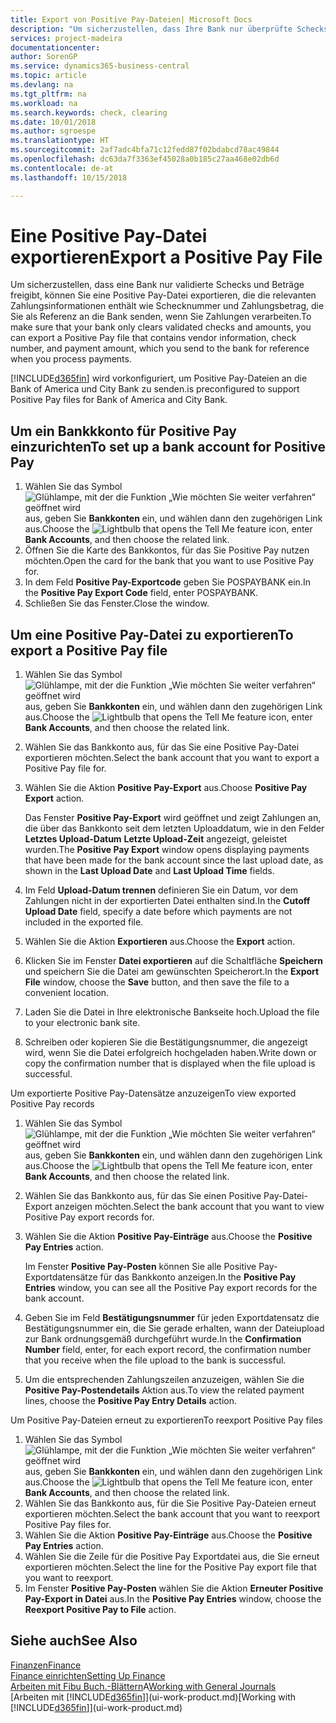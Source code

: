 ```yaml
---
title: Export von Positive Pay-Dateien| Microsoft Docs
description: "Um sicherzustellen, dass Ihre Bank nur überprüfte Schecks und Beträge freigibt, können Sie ihr eine Positive Pay Datei senden, die die Daten für Kreditoren, Schecks und Zahlungsinformationen enthält."
services: project-madeira
documentationcenter: 
author: SorenGP
ms.service: dynamics365-business-central
ms.topic: article
ms.devlang: na
ms.tgt_pltfrm: na
ms.workload: na
ms.search.keywords: check, clearing
ms.date: 10/01/2018
ms.author: sgroespe
ms.translationtype: HT
ms.sourcegitcommit: 2af7adc4bfa71c12fedd87f02bdabcd78ac49844
ms.openlocfilehash: dc63da7f3363ef45028a0b185c27aa468e02db6d
ms.contentlocale: de-at
ms.lasthandoff: 10/15/2018

---
```

# <a name="export-a-positive-pay-file"></a><span data-ttu-id="3e227-103">Eine Positive Pay-Datei exportieren</span><span class="sxs-lookup"><span data-stu-id="3e227-103">Export a Positive Pay File</span></span>
<span data-ttu-id="3e227-104">Um sicherzustellen, dass eine Bank nur validierte Schecks und Beträge freigibt, können Sie eine Positive Pay-Datei exportieren, die die relevanten Zahlungsinformationen enthält wie Schecknummer und Zahlungsbetrag, die Sie als Referenz an die Bank senden, wenn Sie Zahlungen verarbeiten.</span><span class="sxs-lookup"><span data-stu-id="3e227-104">To make sure that your bank only clears validated checks and amounts, you can export a Positive Pay file that contains vendor information, check number, and payment amount, which you send to the bank for reference when you process payments.</span></span>

[!INCLUDE[d365fin](includes/d365fin_md.md)] <span data-ttu-id="3e227-105">wird vorkonfiguriert, um Positive Pay-Dateien an die Bank of America und City Bank zu senden.</span><span class="sxs-lookup"><span data-stu-id="3e227-105">is preconfigured to support Positive Pay files for Bank of America and City Bank.</span></span>

## <a name="to-set-up-a-bank-account-for-positive-pay"></a><span data-ttu-id="3e227-106">Um ein Bankkkonto für Positive Pay einzurichten</span><span class="sxs-lookup"><span data-stu-id="3e227-106">To set up a bank account for Positive Pay</span></span>
1. <span data-ttu-id="3e227-107">Wählen Sie das Symbol ![Glühlampe, mit der die Funktion „Wie möchten Sie weiter verfahren“ geöffnet wird](media/ui-search/search_small.png "Wie möchten Sie weiter verfahren?") aus, geben Sie **Bankkonten** ein, und wählen dann den zugehörigen Link aus.</span><span class="sxs-lookup"><span data-stu-id="3e227-107">Choose the ![Lightbulb that opens the Tell Me feature](media/ui-search/search_small.png "Tell me what you want to do") icon, enter **Bank Accounts**, and then choose the related link.</span></span>
2. <span data-ttu-id="3e227-108">Öffnen Sie die Karte des Bankkontos, für das Sie Positive Pay nutzen möchten.</span><span class="sxs-lookup"><span data-stu-id="3e227-108">Open the card for the bank that you want to use Positive Pay for.</span></span>
3. <span data-ttu-id="3e227-109">In dem Feld **Positive Pay-Exportcode** geben Sie POSPAYBANK ein.</span><span class="sxs-lookup"><span data-stu-id="3e227-109">In the **Positive Pay Export Code** field, enter POSPAYBANK.</span></span>
4. <span data-ttu-id="3e227-110">Schließen Sie das Fenster.</span><span class="sxs-lookup"><span data-stu-id="3e227-110">Close the window.</span></span>

## <a name="to-export-a-positive-pay-file"></a><span data-ttu-id="3e227-111">Um eine Positive Pay-Datei zu exportieren</span><span class="sxs-lookup"><span data-stu-id="3e227-111">To export a Positive Pay file</span></span>
1. <span data-ttu-id="3e227-112">Wählen Sie das Symbol ![Glühlampe, mit der die Funktion „Wie möchten Sie weiter verfahren“ geöffnet wird](media/ui-search/search_small.png "Wie möchten Sie weiter verfahren?") aus, geben Sie **Bankkonten** ein, und wählen dann den zugehörigen Link aus.</span><span class="sxs-lookup"><span data-stu-id="3e227-112">Choose the ![Lightbulb that opens the Tell Me feature](media/ui-search/search_small.png "Tell me what you want to do") icon, enter **Bank Accounts**, and then choose the related link.</span></span>
2. <span data-ttu-id="3e227-113">Wählen Sie das Bankkonto aus, für das Sie eine Positive Pay-Datei exportieren möchten.</span><span class="sxs-lookup"><span data-stu-id="3e227-113">Select the bank account that you want to export a Positive Pay file for.</span></span>
3. <span data-ttu-id="3e227-114">Wählen Sie die Aktion **Positive Pay-Export** aus.</span><span class="sxs-lookup"><span data-stu-id="3e227-114">Choose **Positive Pay Export** action.</span></span>

    <span data-ttu-id="3e227-115">Das Fenster **Positive Pay-Export** wird geöffnet und zeigt Zahlungen an, die über das Bankkonto seit dem letzten Uploaddatum, wie in den Felder **Letztes Upload-Datum** **Letzte Upload-Zeit** angezeigt, geleistet wurden.</span><span class="sxs-lookup"><span data-stu-id="3e227-115">The **Positive Pay Export** window opens displaying payments that have been made for the bank account since the last upload date, as shown in the **Last Upload Date** and **Last Upload Time** fields.</span></span>
4. <span data-ttu-id="3e227-116">Im Feld **Upload-Datum trennen** definieren Sie ein Datum, vor dem Zahlungen nicht in der exportierten Datei enthalten sind.</span><span class="sxs-lookup"><span data-stu-id="3e227-116">In the **Cutoff Upload Date** field, specify a date before which payments are not included in the exported file.</span></span>
5. <span data-ttu-id="3e227-117">Wählen Sie die Aktion **Exportieren** aus.</span><span class="sxs-lookup"><span data-stu-id="3e227-117">Choose the **Export** action.</span></span>
6. <span data-ttu-id="3e227-118">Klicken Sie im Fenster **Datei exportieren** auf die Schaltfläche **Speichern** und speichern Sie die Datei am gewünschten Speicherort.</span><span class="sxs-lookup"><span data-stu-id="3e227-118">In the **Export File** window, choose the **Save** button, and then save the file to a convenient location.</span></span>
7. <span data-ttu-id="3e227-119">Laden Sie die Datei in Ihre elektronische Bankseite hoch.</span><span class="sxs-lookup"><span data-stu-id="3e227-119">Upload the file to your electronic bank site.</span></span>
8. <span data-ttu-id="3e227-120">Schreiben oder kopieren Sie die Bestätigungsnummer, die angezeigt wird, wenn Sie die Datei erfolgreich hochgeladen haben.</span><span class="sxs-lookup"><span data-stu-id="3e227-120">Write down or copy the confirmation number that is displayed when the file upload is successful.</span></span>

<span data-ttu-id="3e227-121">Um exportierte Positive Pay-Datensätze anzuzeigen</span><span class="sxs-lookup"><span data-stu-id="3e227-121">To view exported Positive Pay records</span></span>

1. <span data-ttu-id="3e227-122">Wählen Sie das Symbol ![Glühlampe, mit der die Funktion „Wie möchten Sie weiter verfahren“ geöffnet wird](media/ui-search/search_small.png "Wie möchten Sie weiter verfahren?") aus, geben Sie **Bankkonten** ein, und wählen dann den zugehörigen Link aus.</span><span class="sxs-lookup"><span data-stu-id="3e227-122">Choose the ![Lightbulb that opens the Tell Me feature](media/ui-search/search_small.png "Tell me what you want to do") icon, enter **Bank Accounts**, and then choose the related link.</span></span>
2. <span data-ttu-id="3e227-123">Wählen Sie das Bankkonto aus, für das Sie einen Positive Pay-Datei-Export anzeigen möchten.</span><span class="sxs-lookup"><span data-stu-id="3e227-123">Select the bank account that you want to view Positive Pay export records for.</span></span>
3. <span data-ttu-id="3e227-124">Wählen Sie die Aktion **Positive Pay-Einträge** aus.</span><span class="sxs-lookup"><span data-stu-id="3e227-124">Choose the **Positive Pay Entries** action.</span></span>

    <span data-ttu-id="3e227-125">Im Fenster **Positive Pay-Posten** können Sie alle Positive Pay-Exportdatensätze für das Bankkonto anzeigen.</span><span class="sxs-lookup"><span data-stu-id="3e227-125">In the **Positive Pay Entries** window, you can see all the Positive Pay export records for the bank account.</span></span>
4. <span data-ttu-id="3e227-126">Geben Sie im Feld **Bestätigungsnummer** für jeden Exportdatensatz die Bestätigungsnummer ein, die Sie gerade erhalten, wann der Dateiupload zur Bank ordnungsgemäß durchgeführt wurde.</span><span class="sxs-lookup"><span data-stu-id="3e227-126">In the **Confirmation Number** field, enter, for each export record, the confirmation number that you receive when the file upload to the bank is successful.</span></span>
5. <span data-ttu-id="3e227-127">Um die entsprechenden Zahlungszeilen anzuzeigen, wählen Sie die **Positive Pay-Postendetails** Aktion aus.</span><span class="sxs-lookup"><span data-stu-id="3e227-127">To view the related payment lines, choose the **Positive Pay Entry Details** action.</span></span>

<span data-ttu-id="3e227-128">Um Positive Pay-Dateien erneut zu exportieren</span><span class="sxs-lookup"><span data-stu-id="3e227-128">To reexport Positive Pay files</span></span>

1. <span data-ttu-id="3e227-129">Wählen Sie das Symbol ![Glühlampe, mit der die Funktion „Wie möchten Sie weiter verfahren“ geöffnet wird](media/ui-search/search_small.png "Wie möchten Sie weiter verfahren?") aus, geben Sie **Bankkonten** ein, und wählen dann den zugehörigen Link aus.</span><span class="sxs-lookup"><span data-stu-id="3e227-129">Choose the ![Lightbulb that opens the Tell Me feature](media/ui-search/search_small.png "Tell me what you want to do") icon, enter **Bank Accounts**, and then choose the related link.</span></span>
2. <span data-ttu-id="3e227-130">Wählen Sie das Bankkonto aus, für die Sie Positive Pay-Dateien erneut exportieren möchten.</span><span class="sxs-lookup"><span data-stu-id="3e227-130">Select the bank account that you want to reexport Positive Pay files for.</span></span>
3. <span data-ttu-id="3e227-131">Wählen Sie die Aktion **Positive Pay-Einträge** aus.</span><span class="sxs-lookup"><span data-stu-id="3e227-131">Choose the **Positive Pay Entries** action.</span></span>
4. <span data-ttu-id="3e227-132">Wählen Sie die Zeile für die Positive Pay Exportdatei aus, die Sie erneut  exportieren möchten.</span><span class="sxs-lookup"><span data-stu-id="3e227-132">Select the line for the Positive Pay export file that you want to reexport.</span></span>
5. <span data-ttu-id="3e227-133">Im Fenster **Positive Pay-Posten** wählen Sie die Aktion **Erneuter Positive Pay-Export in Datei** aus.</span><span class="sxs-lookup"><span data-stu-id="3e227-133">In the **Positive Pay Entries** window, choose the **Reexport Positive Pay to File** action.</span></span>

## <a name="see-also"></a><span data-ttu-id="3e227-134">Siehe auch</span><span class="sxs-lookup"><span data-stu-id="3e227-134">See Also</span></span>
[<span data-ttu-id="3e227-135">Finanzen</span><span class="sxs-lookup"><span data-stu-id="3e227-135">Finance</span></span>](finance.md)  
[<span data-ttu-id="3e227-136">Finance einrichten</span><span class="sxs-lookup"><span data-stu-id="3e227-136">Setting Up Finance</span></span>](finance-setup-finance.md)  
<span data-ttu-id="3e227-137">[Arbeiten mit Fibu Buch.-Blättern](ui-work-general-journals.md)A</span><span class="sxs-lookup"><span data-stu-id="3e227-137">[Working with General Journals](ui-work-general-journals.md)</span></span>  
<span data-ttu-id="3e227-138">[Arbeiten mit [!INCLUDE[d365fin](includes/d365fin_md.md)]](ui-work-product.md)</span><span class="sxs-lookup"><span data-stu-id="3e227-138">[Working with [!INCLUDE[d365fin](includes/d365fin_md.md)]](ui-work-product.md)</span></span>

